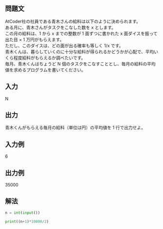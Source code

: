 ## 問題文

AtCoder社の社員である青木さんの給料は以下のように決められます。  
ある月に、青木さんがタスクをこなした数を x とします。  
この月の給料は、1 から x までの整数が 1 面ずつに書かれた x 面ダイスを振って出た目 × 1 万円がもらえます。  
ただし、このダイスは、どの面が出る確率も等しく 1/x です。  
青木くんは、暮らしていくのに十分な給料が得られるかどうかが心配で、平均いくら程度給料がもらえるか調べたいです。  
毎月、青木くんはちょうど N 個のタスクをこなすこととし、毎月の給料の平均値を求めるプログラムを書いてください。

## 入力
N

## 出力
青木くんがもらえる毎月の給料（単位は円）の平均値を 1 行で出力せよ。

## 入力例
6
## 出力例
35000
## 解法

```python
n = int(input())

print((n+1)*10000/2)
